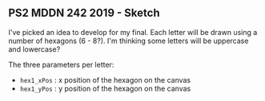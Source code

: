 ## PS2 MDDN 242 2019 - Sketch

I've picked an idea to develop for my final. Each letter will be drawn using a number of hexagons (6 - 8?).
I'm thinking some letters will be uppercase and lowercase?

The three parameters per letter:
  * `hex1_xPos` : x position of the hexagon on the canvas
  * `hex1_yPos` : y position of the hexagon on the canvas

